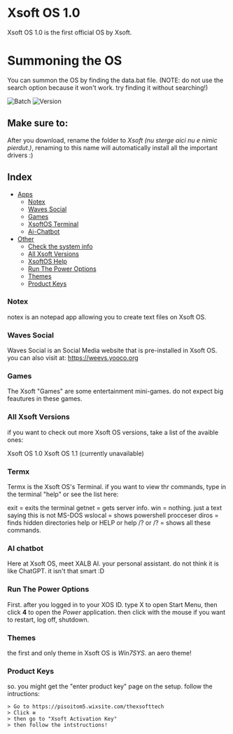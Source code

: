 # Xsoft OS 1.0
Xsoft OS 1.0 is the first official OS by Xsoft.

# Summoning the OS
You can summon the OS by finding the data.bat file. (NOTE: do not use the search option because it won't work. try finding it without searching!)


![Batch](https://img.shields.io/badge/Batch-%23000000.svg?style=for-the-badge&logo=GNUBash&logoColor=white)
![Version](https://img.shields.io/badge/Version-1.09b-9cf?style=for-the-badge)

## Make sure to:
After you download, rename the folder to _Xsoft (nu sterge aici nu e nimic pierdut.)_, renaming to this name will automatically install all the important drivers :)


## Index
- [Apps](apps)
    - [Notex](#notex)
    - [Waves Social](#waves-social)
    - [Games](#games)
    - [XsoftOS Terminal](#xsoftos-terminal)
    - [Ai-Chatbot](#ai-chatbot)
- [Other](other)
    - [Check the system info](#check-system-info)
    - [All Xsoft Versions](#all-xsoft-os-versions)
    - [XsoftOS Help](#xsoftos-help)
    - [Run The Power Options](#run-the-power-options)
    - [Themes](#themes)
    - [Product Keys](#product-keys)
















### Notex
notex is an notepad app allowing you to create text files on Xsoft OS.










### Waves Social
Waves Social is an Social Media website that is pre-installed in Xsoft OS. you can also visit at: https://weevs.yooco.org















### Games
The Xsoft "Games" are some entertainment mini-games. do not expect big feautures in these games.


















### All Xsoft Versions
if you want to check out more Xsoft OS versions, take a list of the avaible ones:

Xsoft OS 1.0
Xsoft OS 1.1 (currently unavailable)





















### Termx
Termx is the Xsoft OS's Terminal. if you want to view thr commands, type in the terminal "help" or see the list here:

exit = exits the terminal
getnet = gets server info.
win = nothing. just a text saying this is not MS-DOS
wslocal = shows powershell procceser
diros = finds hidden directories
help or HELP or help /? or /? = shows all these commands.





















### AI chatbot
Here at Xsoft OS, meet XALB AI. your personal assistant. do not think it is like ChatGPT. it isn't that smart :D
























### Run The Power Options
First. after you logged in to your XOS ID. type X to open Start Menu, then click __4__ to open the _Power_ application. then click with the mouse if you want to restart, log off, shutdown.
























### Themes
the first and only theme in Xsoft OS is _Win7SYS_. an aero theme!
























### Product Keys
so. you might get the "enter product key" page on the setup. follow the intructions:
```
> Go to https://pisoitom5.wixsite.com/thexsofttech
> Click ≡
> then go to "Xsoft Activation Key"
> then follow the intstructions!
        
